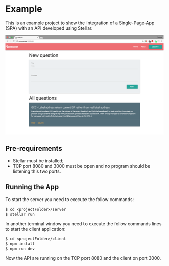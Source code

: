 # Example

This is an example project to show the integration of a Single-Page-App (SPA) with an API developed using Stellar.

![Screen](./screen.png)

## Pre-requirements

- Stellar must be installed;
- TCP port 8080 and 3000 must be open and no program should be listening this two ports.

## Running the App

To start the server you need to execute the follow commands:

```shell
$ cd <projectFolder>/server
$ stellar run
```

In another terminal window you need to execute the follow commands lines to start the client application:

```shell
$ cd <projectFolder>/client
$ npm install
$ npm run dev
```

Now the API are running on the TCP port 8080 and the client on port 3000.

